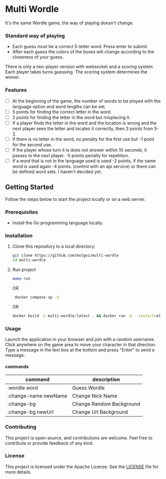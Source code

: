 # Multi Wordle

It's the same Wordle game, the way of playing doesn't change.

### Standard way of playing
- Each guess must be a correct 5-letter word. Press enter to submit.
- After each guess the colors of the boxes will change according to the closeness of your guess.

There is only a two-player version with websocket and a scoring system. Each player takes turns guessing. The scoring system determines the winner.

### Features
- [ ] At the beginning of the game, the number of words to be played with the language option and word lengths can be set.  
- [ ] 5 points for finding the correct letter in the word.  
- [ ] 2 points for finding the letter in the word but misplacing it.  
- [ ] If a player finds the letter in the word and the location is wrong and the next player sees the letter and locates it correctly, then 3 points from 5-2.  
- [ ] if there is no letter in the word, no penalty for the first use but -1 point for the second use.  
- [ ] If the player whose turn it is does not answer within 10 seconds, it passes to the next player. -5 points penalty for repetition.  
- [ ] if a word that is not in the language used is used -2 points, if the same word is used again -4 points. (control with an api service) or there can be defined word sets. I haven't decided yet.

## Getting Started

Follow the steps below to start the project locally or on a web server.

### Prerequisites

- Install the Go programming language locally.

### Installation

1. Clone this repository to a local directory:
    ```bash
    git clone https://github.com/mstgnz/multi-wordle
    cd multi-wordle
    ```

2. Run project
   ```bash
   make run
   ```
   OR
   ```bash
    docker compose up -d
    ```
   OR
    ```bash
    docker build -t multi-wordle:latest . && docker run -d --restart=always -p 3000:3000 --name=multi-wordle multi-wordle
    ```


### Usage
Launch the application in your browser and join with a random username.
Click anywhere on the game area to move your character in that direction.
Type a message in the text box at the bottom and press "Enter" to send a message.

#### commands

| command              | description              |
|----------------------|--------------------------|
| :wordle word         | Guess Wordle             |
| :change-name newName | Change Nick Name         |
| :change-bg           | Change Random Background |
| :change-bg newUrl    | Change Url Background    |

### Contributing
This project is open-source, and contributions are welcome. Feel free to contribute or provide feedback of any kind.

### License
This project is licensed under the Apache License. See the [LICENSE](https://github.com/mstgnz/multi-wordle/blob/main/LICENSE) file for more details.